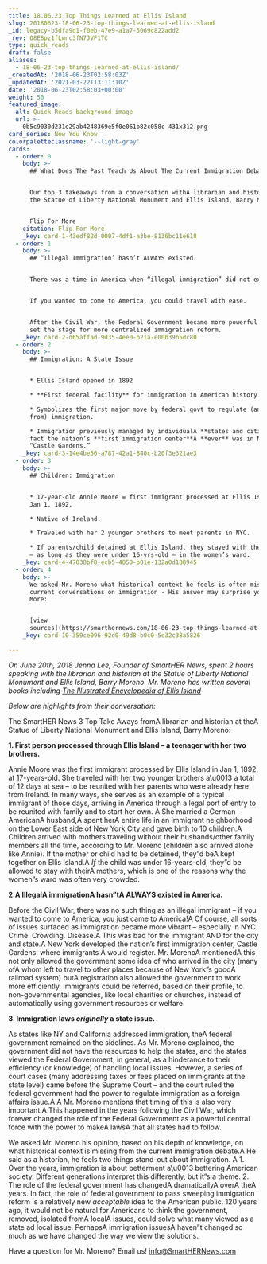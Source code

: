 ```yaml
---
title: 18.06.23 Top Things Learned at Ellis Island
slug: 20180623-18-06-23-top-things-learned-at-ellis-island
_id: legacy-b5dfa9d1-f0eb-47e9-a1a7-5069c822add2
_rev: O8E8pz1fLwnc3fN7JVF1TC
type: quick_reads
draft: false
aliases:
  - 18-06-23-top-things-learned-at-ellis-island/
_createdAt: '2018-06-23T02:58:03Z'
_updatedAt: '2021-03-22T13:11:10Z'
date: '2018-06-23T02:58:03+00:00'
weight: 50
featured_image:
  alt: Quick Reads background image
  url: >-
    0b5c9030d231e29ab4248369e5f0e061b82c058c-431x312.png
card_series: Now You Know
colorpaletteclassname: '--light-gray'
cards:
  - order: 0
    body: >-
      ## What Does The Past Teach Us About The Current Immigration Debate?


      Our top 3 takeaways from a conversation withA librarian and historian at
      the Statue of Liberty National Monument and Ellis Island, Barry Moreno.


      Flip For More
    citation: Flip For More
    _key: card-1-43edf82d-0007-4df1-a3be-8136bc11e618
  - order: 1
    body: >-
      ## “Illegal Immigration’ hasn’t ALWAYS existed.


      There was a time in America when “illegal immigration” did not exist.


      If you wanted to come to America, you could travel with ease.


      After the Civil War, the Federal Government became more powerful and this
      set the stage for more centralized immigration reform.
    _key: card-2-d65affad-9d35-4ee0-b21a-e00b39b5dc80
  - order: 2
    body: >-
      ## Immigration: A State Issue


      * Ellis Island opened in 1892

      * **First federal facility** for immigration in American history.

      * Symbolizes the first major move by federal govt to regulate (and profit
      from) immigration.

      * Immigration previously managed by individualA **states and cities**. In
      fact the nation’s **first immigration center**A **ever** was in NYC –
      “Castle Gardens.”
    _key: card-3-14e4be56-a787-42a1-840c-b20f3e321ae3
  - order: 3
    body: >-
      ## Children: Immigration


      * 17-year-old Annie Moore = first immigrant processed at Ellis Island in
      Jan 1, 1892.

      * Native of Ireland.

      * Traveled with her 2 younger brothers to meet parents in NYC.

      * If parents/child detained at Ellis Island, they stayed with their mother
      – as long as they were under 16-yrs-old – in the women’s ward.
    _key: card-4-47038bf8-ecb5-4050-b01e-132a0d188945
  - order: 4
    body: >-
      We asked Mr. Moreno what historical context he feels is often missing from
      current conversations on immigration - His answer may surprise you! Read
      More:


      [view
      sources](https://smarthernews.com/18-06-23-top-things-learned-at-ellis-island/)
    _key: card-10-359ce096-92d0-49d8-b0c0-5e32c38a5826

---
```

_On June 20th, 2018 Jenna Lee, Founder of SmartHER News, spent 2 hours speaking with the librarian and historian at the Statue of Liberty National Monument and Ellis Island, Barry Moreno. Mr. Moreno has written several books including [The Illustrated Encyclopedia of Ellis Island](https://www.amazon.com/s/ref=nb_sb_noss_1?url=search-alias%3Daps&field-keywords=barry+moreno)_

_Below are highlights from their conversation:_

The SmartHER News 3 Top Take Aways fromA librarian and historian at theA Statue of Liberty National Monument and Ellis Island, Barry Moreno:

**1. First person processed through Ellis Island – a teenager with her two brothers.**

Annie Moore was the first immigrant processed by Ellis Island in Jan 1, 1892, at 17-years-old. She traveled with her two younger brothers a\u0013 a total of 12 days at sea – to be reunited with her parents who were already here from Ireland. In many ways, she serves as an example of a typical immigrant of those days, arriving in America through a legal port of entry to be reunited with family and to start her own. A She married a German-AmericanA husband,A spent herA entire life in an immigrant neighborhood on the Lower East side of New York City and gave birth to 10 children.A Children arrived with mothers traveling without their husbands/other family members all the time, according to Mr. Moreno (children also arrived alone like Annie). If the mother or child had to be detained, they”d beA kept together on Ellis Island.A *If* the child was under 16-years-old, they”d be allowed to stay with theirA mothers, which is one of the reasons why the women”s ward was often very crowded.

**2.A IllegalA immigrationA hasn”tA ALWAYS existed in America.**

Before the Civil War, there was no such thing as an illegal immigrant – if you wanted to come to America, you just came to America!A Of course, all sorts of issues surfaced as immigration became more vibrant – especially in NYC. Crime. Crowding. Disease.A This was bad for the immigrant AND for the city and state.A New York developed the nation’s first immigration center, Castle Gardens, where immigrants A would register. Mr. MorenoA mentionedA this not only allowed the government some idea of who arrived in the city (many ofA whom left to travel to other places because of New York”s goodA railroad system) butA registration also allowed the government to work more efficiently. Immigrants could be referred, based on their profile, to non-governmental agencies, like local charities or churches, instead of automatically using government resources or welfare.

**3. Immigration laws *originally* a state issue.**

As states like NY and California addressed immigration, theA federal government remained on the sidelines. As Mr. Moreno explained, the government did not have the resources to help the states, and the states viewed the Federal Government, in general, as a hinderance to their efficiency (or knowledge) of handling local issues. However, a series of court cases (many addressing taxes or fees placed on immigrants at the state level) came before the Supreme Court – and the court ruled the federal government had the power to regulate immigration as a foreign affairs issue.A A Mr. Moreno mentions that timing of this is also very important.A This happened in the years following the Civil War, which forever changed the role of the Federal Government as a powerful central force with the power to makeA lawsA that all states had to follow.

We asked Mr. Moreno his opinion, based on his depth of knowledge, on what historical context is missing from the current immigration debate.A He said as a historian, he feels two things stand-out about immigration. A 1. Over the years, immigration is about betterment a\u0013 bettering American society. Different generations interpret this differently, but it”s a theme. 2. The role of the federal government has changedA dramaticallyA overA theA years. In fact, the role of federal government to pass sweeping immigration reform is a relatively new *acceptable* idea to the American public. 120 years ago, it would not be natural for Americans to think the government, removed, isolated fromA localA issues, could solve what many viewed as a state ad local issue. PerhapsA immigration issuesA haven”t changed so much as we have changed the way we view the solutions.

Have a question for Mr. Moreno? Email us! info@SmartHERNews.com